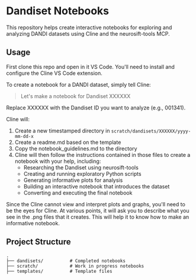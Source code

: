 # Dandiset Notebooks

This repository helps create interactive notebooks for exploring and analyzing DANDI datasets using Cline and the neurosift-tools MCP.

## Usage

First clone this repo and open in it VS Code. You'll need to install and configure the Cline VS Code extension.

To create a notebook for a DANDI dataset, simply tell Cline:

> Let's make a notebook for Dandiset XXXXXX

Replace XXXXXX with the Dandiset ID you want to analyze (e.g., 001341).

Cline will:
1. Create a new timestamped directory in `scratch/dandisets/XXXXXX/yyyy-mm-dd-x`
2. Create a readme.md based on the template
3. Copy the notebook_guidelines.md to the directory
4. Cline will then follow the instructions contained in those files to create a notebook with your help, including:
   - Researching the Dandiset using neurosift-tools
   - Creating and running exploratory Python scripts
   - Generating informative plots for analysis
   - Building an interactive notebook that introduces the dataset
   - Converting and executing the final notebook

Since the Cline cannot view and interpret plots and graphs, you'll need to be the eyes for Cline. At various points, it will ask you to describe what you see in the .png files that it creates. This will help it to know how to make an informative notebook.


## Project Structure

```
.
├── dandisets/          # Completed notebooks
├── scratch/            # Work in progress notebooks
├── templates/          # Template files


